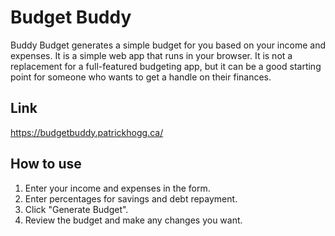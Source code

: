 # Budget Buddy

Buddy Budget generates a simple budget for you based on your income and expenses. It is a simple web
app that runs in your browser. It is not a replacement for a full-featured budgeting app, but it can
be a good starting point for someone who wants to get a handle on their finances.

## Link
https://budgetbuddy.patrickhogg.ca/

## How to use

1. Enter your income and expenses in the form.
2. Enter percentages for savings and debt repayment.
3. Click "Generate Budget".
4. Review the budget and make any changes you want.
